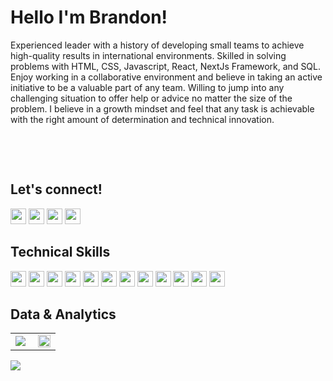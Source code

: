 # Hello I'm Brandon!

<!-- about me  -->

<p align="left">

Experienced leader with a history of developing small teams to achieve high-quality results in international environments. Skilled in solving problems with HTML, CSS, Javascript, React, NextJs Framework, and SQL. Enjoy working in a collaborative environment and believe in taking an active initiative to be a valuable part of any team. Willing to jump into any challenging situation to offer help or advice no matter the size of the problem. I believe in a growth mindset and feel that any task is achievable with the right amount of determination and technical innovation. 
	
<!-- <p align="center">Please see <a href="https://sebastianospina.netlify.app">my website</a> for more information!</p> -->
<br />
</p>

<br />

<!-- CONTACT -->

<h2 align="left" color="fbffff">Let's connect!</h2>
<p align="left">
<a href="https://twitter.com/Brandonmerrybkk"><img src="https://img.shields.io/badge/@BrandonMerry-white?&style=for-the-badge&logo=twitter&logoColor=black" height=25></a>
<a href="https://www.codewars.com/users/BrandonMerry%20"><img src="https://img.shields.io/badge/Codewars-white?style=for-the-badge&logo=Codewars&logoColor=black" height=25></a>
<a href="mailto:brandonmerry@protonmail.com"><img src="https://img.shields.io/badge/Brandon.Merry@protonmail.com-white?style=for-the-badge&logo=protonmail&logoColor=black" height=25></a>
<a href="https://www.linkedin.com/in/brandonmerry/"><img src="https://img.shields.io/badge/Brandon_Merry-white?style=for-the-badge&logo=linkedin&logoColor=black" height=25></a>	
</p>


<!-- TECHNOLOGIES -->

<h2 align="left">Technical Skills</h2>
<p align="left">
<img src="https://img.shields.io/badge/HTML5-white?style=for-the-badge&logo=html5&logoColor=black" height=25>
<img src="https://img.shields.io/badge/CSS3-white?style=for-the-badge&logo=css3&logoColor=black" height=25>
<img src="https://img.shields.io/badge/JavaScript-white?style=for-the-badge&logo=javascript&logoColor=black" height=25>
<img src="https://img.shields.io/badge/React-white?style=for-the-badge&logo=react&logoColor=black" height=25>
<img src="https://img.shields.io/badge/Typescript-white?style=for-the-badge&logo=figma&logoColor=black" height=25>
<img src="https://img.shields.io/badge/NextJS-white?style=for-the-badge&logo=firebase&logoColor=black" height=25>
<img src="https://img.shields.io/badge/Node.js-white?style=for-the-badge&logo=nodedotjs&logoColor=black" height=25>
<img src="https://img.shields.io/badge/Express.js-white?style=for-the-badge&logo=express&logoColor=black" height=25>
<img src="https://img.shields.io/badge/MongoDB-white?style=for-the-badge&logo=mongodb&logoColor=black" height=25>
<img src="https://img.shields.io/badge/jQuery-white?style=for-the-badge&logo=jquery&logoColor=black" height=25>
<img src="https://img.shields.io/badge/Visual_Studio-white?style=for-the-badge&logo=visual%20studio&logoColor=black" height=25>
<img src="https://img.shields.io/badge/GIT-white?style=for-the-badge&logo=git&logoColor=black" height=25>
</p>

<!-- PROJECTS

<h2 align="center" color="white">Projects</h2>
<div align="center">
	<table>
		<tr>
			<td width="50%">
				<h3 align="center" color="white">Breaking Bad - Infopage</h2>
				<div align="center" >  
					<a href='https://ethodeus.github.io/breaking-bad-info-page/'>
						<img src="https://github.com/Ethodeus/readme-logos/blob/master/GitHub%20Profile/Project-images/Breaking-bad/ezgif.com-gif-maker.gif" alt="Breaking-bad-		infopage" height="100%" />
					</a>
					<br>
					<br>
					<p>
						<a href="https://github.com/Ethodeus/breaking-bad-info-page" target="_blank">
							<img src="https://img.shields.io/badge/Repo-lightgrey?style=for-the-badge&logo=github"/>
						</a>  
						<a href="https://ethodeus.github.io/breaking-bad-info-page/" target="_blank">
							<img src="https://img.shields.io/badge/-website-green?style=for-the-badge&color=0CA4BD"/>
						</a>	
					</p>
					<p><strong>JavaScript, CSS3, HTML5</strong> - Platform for Breaking Bad fans to find general information about their favorite characters!</p>
				</div>
			</td>
			<td width="50%">
				<h3 align="center" color="white">Pick 'em Drinks! - Drink recipe site</h2>
				<div align="center" >  
					<a href='https://ethodeus.github.io/pick-em-drinks-project/'>
						<img src="https://github.com/Ethodeus/readme-logos/blob/master/GitHub%20Profile/Project-images/Pick%20'em%20Drinks!/ezgif.com-gif-maker.gif" alt="Pick 'em Drinks!" height="100%" />
					</a>
					<br>
					<br>
					<p>
						<a href="https://github.com/Ethodeus/pick-em-drinks-project" target="_blank">
							<img src="https://img.shields.io/badge/Repo-lightgrey?style=for-the-badge&logo=github"/>
						</a>  
						<a href="https://ethodeus.github.io/pick-em-drinks-project/" target="_blank">
							<img src="https://img.shields.io/badge/-website-green?style=for-the-badge&color=0CA4BD"/>
						</a>	
					</p>
					 <p><strong>JavaScript, CSS3, HTML5</strong> - Simple app to help you decide which drinks to make at your party!</p>
				</div>
	<tr>
		<td width="50%">
			<h3 align="center" color="white">Personal Portfolio</h2>
			<div align="center" >  
				<a href='https://sebastianospina.netlify.app'>
					<img src="https://github.com/Ethodeus/readme-logos/blob/master/GitHub%20Profile/Project-images/Porfolio/ezgif.com-gif-maker%20(1).gif" height="100%" />
				</a>
				<br>
				<br>
				<p>
					<a href="https://github.com/Ethodeus/ethodeus.github.io" target="_blank">
						<img src="https://img.shields.io/badge/Repo-lightgrey?style=for-the-badge&logo=github"/>
					</a>  
					<a href="https://sebastianospina.netlify.app" target="_blank">
						<img src="https://img.shields.io/badge/-website-green?style=for-the-badge&color=0CA4BD"/>
					</a>	
				</p>
				<p><strong>JavaScript, CSS3, HTML5</strong> - Portfolio Site including links to my projects and ways to get in contact with me.</p>
			</div>
		</td>
		<td width="50%">
			<h3 align="center" color="white">Simple Calculator</h2>
			<div align="center" >  
				<a href='https://ethodeus.github.io/simple-calculator-project/'>
					<img src="https://github.com/Ethodeus/readme-logos/blob/master/GitHub%20Profile/Project-images/Calculator/ezgif.com-gif-maker.gif" alt="Calculator" height="100%" />
				</a>
				<br>
				<br>
				<p>
					<a href="https://github.com/Ethodeus/simple-calculator-project" target="_blank">
						<img src="https://img.shields.io/badge/Repo-lightgrey?style=for-the-badge&logo=github"/>
					</a>  
					<a href="https://ethodeus.github.io/simple-calculator-project/" target="_blank">
						<img src="https://img.shields.io/badge/-website-green?style=for-the-badge&color=0CA4BD"/>
					</a>	
				</p>
				<p><strong>JavaScript, CSS3, HTML5</strong> - Simple calculator website as my first attempt to work with OOP.</p>
			</div>	
		</td>
	</table>
</div>
<br />
<br /> -->
 <!--Analytics & Data-->
<h2 align="left">Data & Analytics</h2>
<div align="center">
<table>
<tr>
<td width="50%">
<img src="http://github-readme-streak-stats.herokuapp.com?user=brandonmerry&hide_border=true&background=FFFFFF00&fire=white&currStreakLabel=white&ring=white&currStreakNum=white&sideNums=white&sideLabels=white&dates=999c9e&stroke=E0E0E04E">
</td>
<td width="50%">
<img width="100%" src="https://github-readme-stats.vercel.app/api?username=brandonmerry&bg_color=FFFFFF00&hide_border=true&text_color=FFFFFF&title_color=FFFFFF&include_all_commits=true&count_private=true">
</table>
</div>
<img src="https://activity-graph.herokuapp.com/graph?username=brandonmerry&bg_color=FFFFFF00&color=FFFFFF&line=FFFFFF&point=FFFFFF&hide_border=true&title_color=FFFFFF">

 

			
